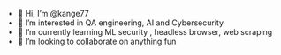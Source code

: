 - 👋 Hi, I’m @kange77
- 👀 I’m interested in QA engineering, AI and Cybersecurity
- 🌱 I’m currently learning ML security , headless browser, web scraping
- 💞️ I’m looking to collaborate on anything fun


<!---
kange77/kange77 is a ✨ special ✨ repository because its `README.md` (this file) appears on your GitHub profile.
You can click the Preview link to take a look at your changes.
--->
